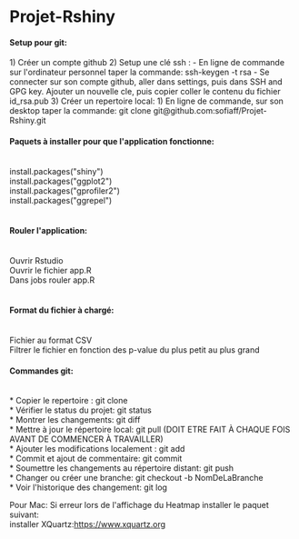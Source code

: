 # Projet-Rshiny

<h4> Setup pour git: </h4> 
1) Créer un compte github
2) Setup une clé ssh :
	- En ligne de commande sur l'ordinateur personnel taper la commande: ssh-keygen -t rsa
	- Se connecter sur son compte github, aller dans settings, puis dans SSH and GPG key. 
	  Ajouter un nouvelle cle, puis copier coller le contenu du fichier id_rsa.pub
3) Créer un repertoire local:
	1) En ligne de commande, sur son desktop taper la commande: git clone git@github.com:sofiaff/Projet-Rshiny.git

<br/>	
<h4> Paquets à installer pour que l'application fonctionne:</h4> <br/>
	install.packages("shiny")<br/>
	install.packages("ggplot2")<br/>
	install.packages("gprofiler2")<br/>
	install.packages("ggrepel")<br/>
<br/>	
<h4> Rouler l'application: </h4>  <br/> 
	Ouvrir Rstudio<br/>
	Ouvrir le fichier app.R<br/>
	Dans jobs rouler app.R<br/>
<br/>
<h4> Format du fichier à chargé: </h4>  <br/> 
	Fichier au format CSV<br/> 
	Filtrer le fichier en fonction des p-value du plus petit au plus grand<br/>
	
<h4> Commandes git: </h4>  <br/>
*	Copier le repertoire : git clone <br/>
*	Vérifier le status du projet: git status <br/>
*	Montrer les changements: git diff <br/>
*	Mettre à jour le répertoire local: git pull  (DOIT ETRE FAIT À CHAQUE FOIS AVANT DE COMMENCER À TRAVAILLER)<br/>
*	Ajouter les modifications localement : git add <fichiers> <br/>
*	Commit et ajout de commentaire: git commit <br/>
*	Soumettre les changements au répertoire distant: git push <br/>
*	Changer ou créer une branche: git checkout -b NomDeLaBranche <br/>
*	Voir l'historique des changement: git log <br/>

	
Pour Mac: Si erreur lors de l'affichage du Heatmap installer le paquet suivant:<br/>
	installer XQuartz:https://www.xquartz.org
